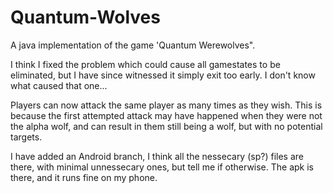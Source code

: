 Quantum-Wolves
==============

A java implementation of the game 'Quantum Werewolves".


I think I fixed the problem which could cause all gamestates to be eliminated, but I have since witnessed it simply exit too early.  I don't know what caused that one...

Players can now attack the same player as many times as they wish.  This is because the first attempted attack may have happened when they were not the alpha wolf, and can result in them still being a wolf, but with no potential targets.

I have added an Android branch, I think all the nessecary (sp?) files are there, with minimal unnessecary ones, but tell me if otherwise.  The apk is there, and it runs fine on my phone.
